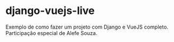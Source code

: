 # django-vuejs-live
Exemplo de como fazer um projeto com Django e VueJS completo. Participação especial de Alefe Souza.
